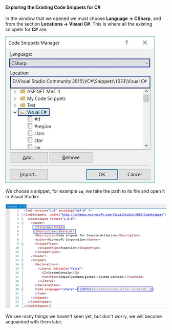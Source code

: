 #### Exploring the Existing Code Snippets for C#

In the window that we opened we must choose **Language -> CSharp**, and from the section **Locations -> Visual C#**. This is where all the existing snippets for **C#** are:

![](/assets/chapter-11-images/01.Code-snippet-03.jpg) 

We choose a snippet, for example **`cw`**, we take the path to its file and open it in Visual Studio:

![](/assets/chapter-11-images/01.Code-snippet-04.jpg) 

We see many things we haven't seen yet, but don't worry, we will become acquainted with them later.